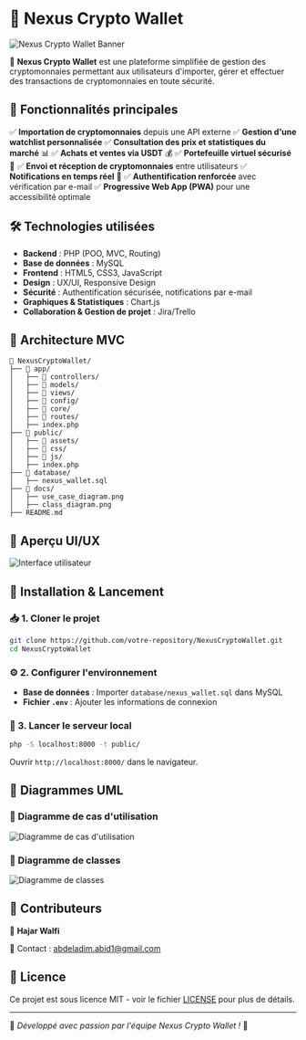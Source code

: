 # 📌 Nexus Crypto Wallet

![Nexus Crypto Wallet Banner](https://source.unsplash.com/1200x400/?cryptocurrency,finance)

🚀 **Nexus Crypto Wallet** est une plateforme simplifiée de gestion des cryptomonnaies permettant aux utilisateurs d'importer, gérer et effectuer des transactions de cryptomonnaies en toute sécurité.

## 🌟 Fonctionnalités principales

✅ **Importation de cryptomonnaies** depuis une API externe
✅ **Gestion d'une watchlist personnalisée**
✅ **Consultation des prix et statistiques du marché** 📊
✅ **Achats et ventes via USDT** 💰
✅ **Portefeuille virtuel sécurisé** 🔐
✅ **Envoi et réception de cryptomonnaies** entre utilisateurs
✅ **Notifications en temps réel** 📩
✅ **Authentification renforcée** avec vérification par e-mail
✅ **Progressive Web App (PWA)** pour une accessibilité optimale

## 🛠️ Technologies utilisées

- **Backend** : PHP (POO, MVC, Routing)
- **Base de données** : MySQL
- **Frontend** : HTML5, CSS3, JavaScript
- **Design** : UX/UI, Responsive Design
- **Sécurité** : Authentification sécurisée, notifications par e-mail
- **Graphiques & Statistiques** : Chart.js
- **Collaboration & Gestion de projet** : Jira/Trello

## 📌 Architecture MVC

```
📁 NexusCryptoWallet/
├── 📂 app/
│   ├── 📂 controllers/
│   ├── 📂 models/
│   ├── 📂 views/
│   ├── 📂 config/
│   ├── 📂 core/
│   ├── 📂 routes/
│   ├── index.php
├── 📂 public/
│   ├── 📂 assets/
│   ├── 📂 css/
│   ├── 📂 js/
│   ├── index.php
├── 📂 database/
│   ├── nexus_wallet.sql
├── 📂 docs/
│   ├── use_case_diagram.png
│   ├── class_diagram.png
├── README.md
```

## 🎨 Aperçu UI/UX

![Interface utilisateur](https://source.unsplash.com/800x400/?dashboard,crypto)

## 📌 Installation & Lancement

### 📥 1. Cloner le projet
```bash
git clone https://github.com/votre-repository/NexusCryptoWallet.git
cd NexusCryptoWallet
```

### ⚙️ 2. Configurer l'environnement
- **Base de données** : Importer `database/nexus_wallet.sql` dans MySQL
- **Fichier `.env`** : Ajouter les informations de connexion

### 🚀 3. Lancer le serveur local
```bash
php -S localhost:8000 -t public/
```
Ouvrir `http://localhost:8000/` dans le navigateur.

## 📜 Diagrammes UML

### 📌 Diagramme de cas d'utilisation
![Diagramme de cas d'utilisation](docs/use_case_diagram.png)

### 📌 Diagramme de classes
![Diagramme de classes](docs/class_diagram.png)

## 📢 Contributeurs
👤 **Hajar Walfi**

📧 Contact : [abdeladim.abid1@gmail.com](mailto:abdeladim.abid1@gmail.com)

## 📄 Licence
Ce projet est sous licence MIT - voir le fichier [LICENSE](LICENSE) pour plus de détails.

---
🚀 *Développé avec passion par l'équipe Nexus Crypto Wallet !* 🎉
